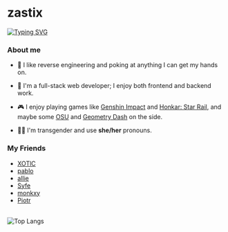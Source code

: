 <h1>zastix</h1>
<a href="https://git.io/typing-svg"><img src="https://readme-typing-svg.demolab.com?font=Fira+Code&pause=1000&random=false&width=435&lines=fullstack+web+developer;horrible+reverse+engineer;typescript+enthusiast" alt="Typing SVG" /></a>

### About me

- 🌟 I like reverse engineering and poking at anything I can get my hands on.
  
- 🚀 I'm a full-stack web developer; I enjoy both frontend and backend work.
  
- 🎮 I enjoy playing games like [Genshin Impact](https://genshin.hoyoverse.com/) and [Honkar: Star Rail](https://hsr.hoyoverse.com/), and maybe some [OSU](https://osu.ppy.sh/home) and [Geometry Dash](https://www.robtopgames.com/) on the side.
  
- 🏳️‍⚧️ I'm transgender and use <b>she/her</b> pronouns.

<!--
  just bcuz ur not listed here does not mean your not my friend, i just put my closest friends
  also not in any order
-->
### My Friends 
- [XOTlC](https://github.com/XOTlC)
- [pablo](https://github.com/Pablmao)
- [allie](https://github.com/probablyacai)
- [Syfe](https://github.com/ItsSyfe)
- [monkxy](https://github.com/monkxy)
- [Piotr](https://github.com/PiootrA)
<br/>

<img src="https://github-readme-stats.vercel.app/api/top-langs/?username=zastlx&theme=midnight-purple" alt="Top Langs">

<!--
<a href="https://discord.com/users/253302259696271360">
  <img src="https://api.zastix.club/api/253302259696271360?idleMessage=probably%20sleeping&username=zastix&c" alt="Discord Presence">
</a>
--->
